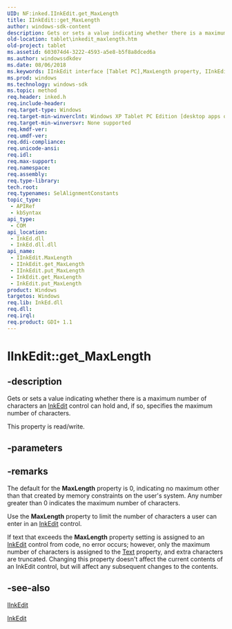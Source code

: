 ```yaml
---
UID: NF:inked.IInkEdit.get_MaxLength
title: IInkEdit::get_MaxLength
author: windows-sdk-content
description: Gets or sets a value indicating whether there is a maximum number of characters an InkEdit control can hold and, if so, specifies the maximum number of characters.
old-location: tablet\inkedit_maxlength.htm
old-project: tablet
ms.assetid: 603074d4-3222-4593-a5e8-b5f8a8dced6a
ms.author: windowssdkdev
ms.date: 08/06/2018
ms.keywords: IInkEdit interface [Tablet PC],MaxLength property, IInkEdit.MaxLength, IInkEdit.get_MaxLength, IInkEdit::MaxLength, IInkEdit::get_MaxLength, IInkEdit::put_MaxLength, InkEdit.get_MaxLength, InkEdit.put_MaxLength, MaxLength property [Tablet PC], MaxLength property [Tablet PC],IInkEdit interface, get_MaxLength, inked/IInkEdit::MaxLength, inked/IInkEdit::get_MaxLength, inked/IInkEdit::put_MaxLength, put_MaxLength, tablet.inkedit_maxlength
ms.prod: windows
ms.technology: windows-sdk
ms.topic: method
req.header: inked.h
req.include-header: 
req.target-type: Windows
req.target-min-winverclnt: Windows XP Tablet PC Edition [desktop apps only]
req.target-min-winversvr: None supported
req.kmdf-ver: 
req.umdf-ver: 
req.ddi-compliance: 
req.unicode-ansi: 
req.idl: 
req.max-support: 
req.namespace: 
req.assembly: 
req.type-library: 
tech.root: 
req.typenames: SelAlignmentConstants
topic_type:
 - APIRef
 - kbSyntax
api_type:
 - COM
api_location:
 - InkEd.dll
 - InkEd.dll.dll
api_name:
 - IInkEdit.MaxLength
 - IInkEdit.get_MaxLength
 - IInkEdit.put_MaxLength
 - InkEdit.get_MaxLength
 - InkEdit.put_MaxLength
product: Windows
targetos: Windows
req.lib: InkEd.dll
req.dll: 
req.irql: 
req.product: GDI+ 1.1
---
```


# IInkEdit::get_MaxLength


## -description


 Gets or sets a value indicating whether there is a maximum number of characters an <a href="https://msdn.microsoft.com/52761cb2-4433-4824-ba19-fe597de2faf0">InkEdit</a> control can hold and, if so, specifies the maximum number of characters.


This property is read/write.


## -parameters


## -remarks



The default for the <b>MaxLength</b> property is 0, indicating no maximum other than that created by memory constraints on the user's system. Any number greater than 0 indicates the maximum number of characters.

Use the <b>MaxLength</b> property to limit the number of characters a user can enter in an <a href="https://msdn.microsoft.com/52761cb2-4433-4824-ba19-fe597de2faf0">InkEdit</a> control.



If text that exceeds the <b>MaxLength</b> property setting is assigned to an <a href="https://msdn.microsoft.com/52761cb2-4433-4824-ba19-fe597de2faf0">InkEdit</a> control from code, no error occurs; however, only the maximum number of characters is assigned to the <a href="vbprosortednodec">Text</a> property, and extra characters are truncated. Changing this property doesn't affect the current contents of an InkEdit control, but will affect any subsequent changes to the contents.






## -see-also




<a href="tablet.iinkedit_">IInkEdit</a>



<a href="https://msdn.microsoft.com/52761cb2-4433-4824-ba19-fe597de2faf0">InkEdit</a>
 

 

